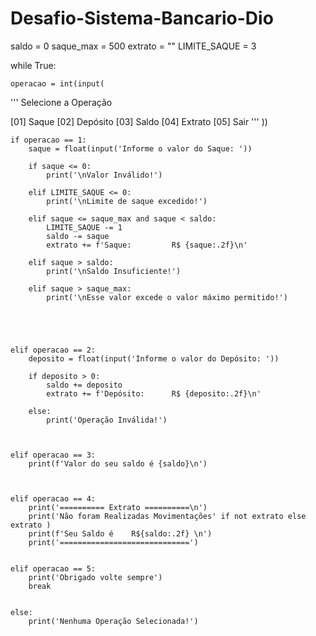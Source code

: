 # Desafio-Sistema-Bancario-Dio

saldo = 0
saque_max = 500
extrato = ""
LIMITE_SAQUE = 3

while True:

    operacao = int(input(
'''
Selecione a Operação

[01] Saque
[02] Depósito
[03] Saldo
[04] Extrato
[05] Sair
'''
))
    
    if operacao == 1:
        saque = float(input('Informe o valor do Saque: '))

        if saque <= 0:
            print('\nValor Inválido!') 
                        
        elif LIMITE_SAQUE <= 0:
            print('\nLimite de saque excedido!')
         
        elif saque <= saque_max and saque < saldo:
            LIMITE_SAQUE -= 1
            saldo -= saque           
            extrato += f'Saque:         R$ {saque:.2f}\n'
        
        elif saque > saldo:
            print('\nSaldo Insuficiente!')
        
        elif saque > saque_max:
            print('\nEsse valor excede o valor máximo permitido!')
                        
        
        
            

    elif operacao == 2:
        deposito = float(input('Informe o valor do Depósito: '))

        if deposito > 0:
            saldo += deposito
            extrato += f'Depósito:      R$ {deposito:.2f}\n'
        
        else:
            print('Operação Inválida!')

    

    elif operacao == 3:
        print(f'Valor do seu saldo é {saldo}\n')



    elif operacao == 4:
        print('========== Extrato ==========\n')
        print('Não foram Realizadas Movimentações' if not extrato else extrato )
        print(f'Seu Saldo é    R${saldo:.2f} \n')
        print('=============================')


    elif operacao == 5:
        print('Obrigado volte sempre')
        break


    else:
        print('Nenhuma Operação Selecionada!')
